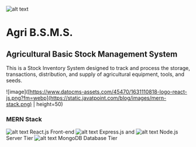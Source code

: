 ![alt text](https://scontent.fdvo3-1.fna.fbcdn.net/v/t39.30808-6/243346257_227373169418178_8019988756355809190_n.png?_nc_cat=105&ccb=1-7&_nc_sid=09cbfe&_nc_ohc=2GdY3-6LXIkAX_5k0JA&_nc_ht=scontent.fdvo3-1.fna&oh=00_AfDV7ApQvhdyQEKCmsZY41CJrP1OGphg1tqbLtplUJ0nhg&oe=63BE02C3)

# Agri B.S.M.S.
## Agricultural Basic Stock Management System
This is a Stock Inventory System designed to track and process the storage, transactions, distribution, and supply of agricultural equipment, tools, and seeds.

![image]([https://www.datocms-assets.com/45470/1631110818-logo-react-js.png?fm=webp](https://static.javatpoint.com/blog/images/mern-stack.png) | height=50) 
### MERN Stack
![alt text](https://www.datocms-assets.com/45470/1631110818-logo-react-js.png?fm=webp) React.js Front-end
![alt text](https://skillshack.blob.core.windows.net/uploads/express.webp) Express.js and 
![alt text](https://banner2.cleanpng.com/20180425/jrw/kisspng-node-js-javascript-web-application-express-js-comp-5ae0f84e2a4242.1423638015246930701731.jpg) Node.js Server Tier
![alt text](https://webimages.mongodb.com/_com_assets/cms/kuyjf3vea2hg34taa-horizontal_default_slate_blue.svg?auto=format%252Ccompress) MongoDB Database Tier
